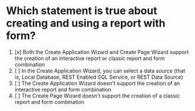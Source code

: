 # Which statement is true about creating and using a report with form?

1. [x] Both the Create Application Wizard and Create Page Wizard support the creation of an interactive report or classic report and form combination
1. [ ] In the Create Application Wizard, you can select a data source (that is, Local Database, REST Enabled SQL Service, or REST Data Source)
1. [ ] The Create Application Wizard doesn't support the creation of an interactive report and form combination
1. [ ] The Create Page Wizard doesn't support the creation of a classic report and form combination